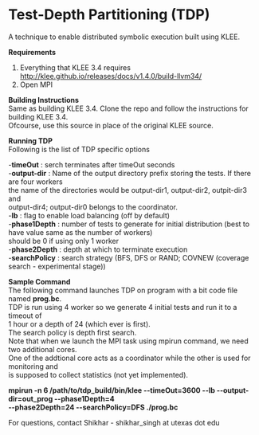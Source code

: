 Test-Depth Partitioning (TDP)
=============================

A technique to enable distributed symbolic execution built using KLEE.

**Requirements**  
1. Everything that KLEE 3.4 requires http://klee.github.io/releases/docs/v1.4.0/build-llvm34/  
2. Open MPI  
  
**Building Instructions**  
Same as building KLEE 3.4. Clone the repo and follow the instructions for building KLEE 3.4.  
Ofcourse, use this source in place of the original KLEE source.  
  
**Running TDP**  
Following is the list of TDP specific options  
  
-**timeOut**      : serch terminates after timeOut seconds  
-**output-dir**   : Name of the output directory prefix storing the tests. If there are four workers  
                 the name of the directories would be output-dir1, output-dir2, outpit-dir3 and  
                 output-dir4; output-dir0 belongs to the coordinator.  
-**lb**           : flag to enable load balancing (off by default)  
-**phase1Depth**  : number of tests to generate for initial distribution (best to have value same as the number of workers)  
                 should be 0 if using only 1 worker  
-**phase2Depth**  : depth at which to terminate execution   
-**searchPolicy** : search strategy (BFS, DFS or RAND; COVNEW (coverage search - experimental stage))  

**Sample Command**  
The following command launches TDP on program with a bit code file named **prog.bc**.  
TDP is run using 4 worker so we generate 4 initial tests and run it to a timeout of  
1 hour or a depth of 24 (which ever is first).  
The search policy is depth first search.  
Note that when we launch the MPI task using mpirun command, we need two additional cores.  
One of the addtional core acts as a coordinator while the other is used for monitoring and  
is supposed to collect statistics (not yet implemented).  

**mpirun -n 6 /path/to/tdp_build/bin/klee --timeOut=3600 --lb --output-dir=out_prog --phase1Depth=4  
--phase2Depth=24 --searchPolicy=DFS ./prog.bc**

For questions, contact Shikhar - shikhar_singh at utexas dot edu
